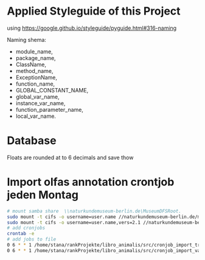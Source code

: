 # Applied Styleguide of this Project 
 using https://google.github.io/styleguide/pyguide.html#316-naming

Naming shema:
- module_name, 
- package_name, 
- ClassName, 
- method_name, 
- ExceptionName, 
- function_name, 
- GLOBAL_CONSTANT_NAME, 
- global_var_name, 
- instance_var_name, 
- function_parameter_name, 
- local_var_name.


# Database
Floats are rounded at to 6 decimals and save thow

# Import olfas annotation crontjob jeden Montag


```bash
# mount samba share  \\naturkundemuseum-berlin.de\MuseumDFSRoot.
sudo mount -t cifs -o username=user.name //naturkundemuseum-berlin.de/museumdfsroot /mnt/z/ -o vers=2.0
sudo mount -t cifs -o username=user.name,vers=2.1 //naturkundemuseum-berlin.de/museumdfsroot /mnt/z/
# add cronjobs
crontab -e 
# add jobs to file 
0 6 * * 1 /home/stana/rankProjekte/libro_animalis/src/cronjob_import_training.py
0 6 * * 1 /home/stana/rankProjekte/libro_animalis/src/cronjob_import_validation.py
```